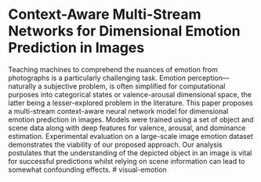 # Context-Aware Multi-Stream Networks for Dimensional Emotion Prediction in Images

Teaching machines to comprehend the nuances of emotion from photographs is a particularly challenging task. Emotion perception— naturally a subjective problem, is often simplified for computational purposes into categorical states or valence-arousal dimensional space, the latter being a lesser-explored problem in the literature. This paper proposes a multi-stream context-aware neural network model for dimensional emotion prediction in images. Models were trained using a set of object and scene data along with deep features for valence, arousal, and dominance estimation. Experimental evaluation on a large-scale image emotion dataset demonstrates the viability of our proposed approach. Our analysis postulates that the understanding of the depicted object in an image is vital for successful predictions whilst relying on scene information can lead to somewhat confounding effects. # visual-emotion
